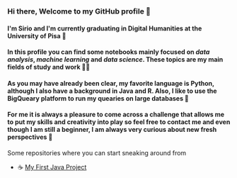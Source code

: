 ### Hi there, Welcome to my GitHub profile 👋
#### I'm Sirio and I'm currently graduating in Digital Humanities at the University of Pisa 🗼
#### In this profile you can find some notebooks mainly focused on *data analysis*, *machine learning* and *data science*. These topics are my main fields of study and work 👨‍🔬
#### As you may have already been clear, my favorite language is Python, although I also have a background in Java and R. Also, I like to use the BigQueary platform to run my quearies on large databases 🐍
#### For me it is always a pleasure to come across a challenge that allows me to put my skills and creativity into play so feel free to contact me and even though I am still a beginner, I am always very curious about new fresh perspectives 🔰

Some repositories where you can start sneaking around from


- ☕ [My First Java Project](https://github.com/damessina/JavaProjectInfoUma)

